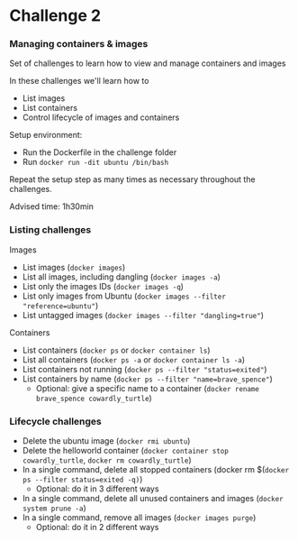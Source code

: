 # Challenge 2
### Managing containers & images
Set of challenges to learn how to view and manage containers and images

In these challenges we'll learn how to
- List images
- List containers
- Control lifecycle of images and containers

Setup environment:
- Run the Dockerfile in the challenge folder
- Run `docker run -dit ubuntu /bin/bash`

Repeat the setup step as many times as necessary throughout the challenges.

Advised time: 1h30min

### Listing challenges
Images
- List images (`docker images`)
- List all images, including dangling (`docker images -a`)
- List only the images IDs (`docker images -q`)
- List only images from Ubuntu (`docker images --filter "reference=ubuntu"`)
- List untagged images (`docker images --filter "dangling=true"`)

Containers
- List containers (`docker ps` or `docker container ls`)
- List all containers (`docker ps -a` or `docker container ls -a`)
- List containers not running (`docker ps --filter "status=exited"`)
- List containers by name (`docker ps --filter "name=brave_spence"`)
  - Optional: give a specific name to a container (`docker rename brave_spence cowardly_turtle`)

### Lifecycle challenges
- Delete the ubuntu image (`docker rmi ubuntu`)
- Delete the helloworld container (`docker container stop cowardly_turtle`, `docker rm cowardly_turtle`)
- In a single command, delete all stopped containers (docker rm $(`docker ps --filter status=exited -q)`)
  - Optional: do it in 3 different ways
- In a single command, delete all unused containers and images (`docker system prune -a`)
- In a single command, remove all images (`docker images purge`)
  - Optional: do it in 2 different ways